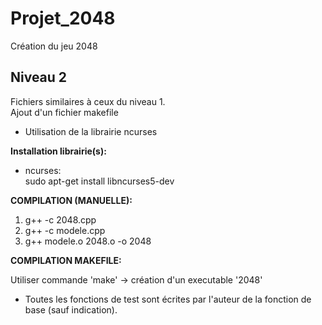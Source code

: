 # Projet_2048
Création du jeu 2048


## Niveau 2

Fichiers similaires à ceux du niveau 1.  
Ajout d'un fichier makefile  


* Utilisation de la librairie ncurses

**Installation librairie(s):**
  * ncurses:  
  sudo apt-get install libncurses5-dev

**COMPILATION (MANUELLE):**
  
  1. g++ -c 2048.cpp
  2. g++ -c modele.cpp
  3. g++ modele.o 2048.o -o 2048

**COMPILATION MAKEFILE:**
 
  Utiliser commande 'make' -> création d'un executable '2048'
  
 
 * Toutes les fonctions de test sont écrites par l'auteur de la fonction de base (sauf indication).
